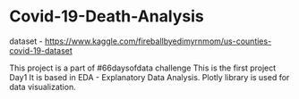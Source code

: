 # Covid-19-Death-Analysis

dataset - https://www.kaggle.com/fireballbyedimyrnmom/us-counties-covid-19-dataset

This project is a part of #66daysofdata challenge 
This is the first project Day1 
It is based in EDA - Explanatory Data Analysis.
Plotly library is used for data visualization.
